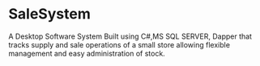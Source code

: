 # SaleSystem
A Desktop Software System Built using C#,MS SQL SERVER, Dapper that tracks supply and sale operations of a small store allowing flexible management and easy administration of stock.
